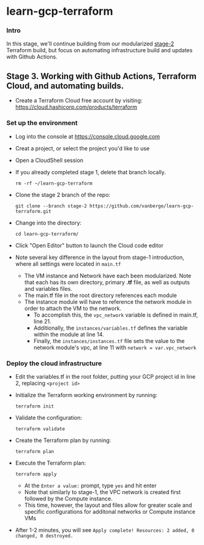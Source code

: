 # learn-gcp-terraform

### Intro
In this stage, we'll continue building from our modularized [stage-2](https://github.com/vanberge/learn-gcp-terraform/tree/stage-1) Terraform build, but focus on automating infrastructure build and updates with Github Actions.

## Stage 3.  Working with Github Actions, Terraform Cloud, and automating builds.
* Create a Terraform Cloud free account by visiting: https://cloud.hashicorp.com/products/terraform

### Set up the environment
* Log into the console at https://console.cloud.google.com
* Creat a project, or select the project you'd like to use
* Open a CloudShell session
* If you already completed stage 1, delete that branch locally.
  ```
  rm -rf ~/learn-gcp-terraform
  ```
* Clone the stage 2 branch of the repo:
  ```
  git clone --branch stage-2 https://github.com/vanberge/learn-gcp-terraform.git
  ```
* Change into the directory:
  ```
  cd learn-gcp-terraform/
  ```
* Click "Open Editor" button to launch the Cloud code editor

* Note several key difference in the layout from stage-1 introduction, where all settings were located in ```main.tf```
  * The VM instance and Network have each been modularized.  Note that each has its own directory, primary **.tf** file, as well as outputs and variables files.
  * The main.tf file in the root directory references each module
  * The instance module will have to reference the network module in order to attach the VM to the network.
     * To accomplish this, the ``vpc_network`` variable is defined in main.tf, line 21.
     * Additionally, the ``instances/variables.tf`` defines the variable within the module at line 14.
     * Finally, the ``instances/instances.tf`` file sets the value to the network module's vpc, at line 11 with ``network = var.vpc_network``

### Deploy the cloud infrastructure
* Edit the variables.tf in the root folder, putting your GCP project id in line 2, replacing ``<project id>``
* Initialize the Terraform working environment by running:
  ```
  terraform init
  ```

* Validate the configuration:
  ```
  terraform validate
  ```

* Create the Terraform plan by running:
  ```
  terraform plan
  ```

* Execute the Terraform plan:
  ```
  terraform apply
  ```
   * At the ``Enter a value:`` prompt, type ``yes`` and hit enter
   * Note that similarly to stage-1, the VPC network is created first followed by the Compute instance.  
   * This time, however, the layout and files allow for greater scale and specific configurations for additonal networks or Compute instance VMs
* After 1-2 minutes, you will see ```Apply complete! Resources: 2 added, 0 changed, 0 destroyed.```
